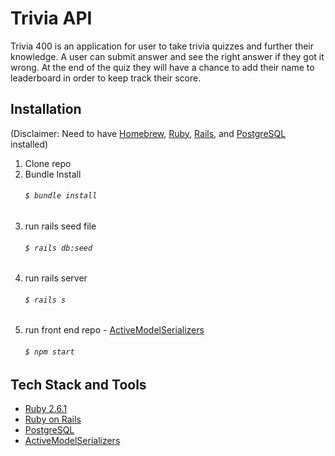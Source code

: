 # Trivia API

Trivia 400 is an application for user to take trivia quizzes and further their knowledge. A user can submit answer and see the right answer if they got it wrong. At the end of the quiz they will have a chance to add their name to leaderboard in order to keep track their score.

## Installation
(Disclaimer: Need to have [Homebrew](https://brew.sh/), [Ruby](https://www.ruby-lang.org/en/), [Rails](https://rubyonrails.org/), and [PostgreSQL](https://www.postgresql.org/) installed)

1. Clone repo
2.  Bundle Install
    ###### `$ bundle install`
3. run rails seed file
    ###### `$ rails db:seed`
4. run rails server 
    ###### `$ rails s`
5. run front end repo - [ActiveModelSerializers](https://github.com/rails-api/active_model_serializers)
    ###### `$ npm start`
    
## Tech Stack and Tools
 - [Ruby 2.6.1](https://www.ruby-lang.org/en/news/2019/01/30/ruby-2-6-1-released/)
 - [Ruby on Rails](https://rubyonrails.org/)
 - [PostgreSQL](https://www.postgresql.org/)
 - [ActiveModelSerializers](https://github.com/rails-api/active_model_serializers)
